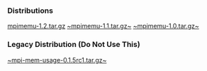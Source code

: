 ### Distributions

[mpimemu-1.2.tar.gz](dists/mpimemu-1.2.tar.gz)
[~mpimemu-1.1.tar.gz~](dists/mpimemu-1.1.tar.gz)
[~mpimemu-1.0.tar.gz~](dists/mpimemu-1.0.tar.gz)

### Legacy Distribution (Do Not Use This)
[~mpi-mem-usage-0.1.5rc1.tar.gz~](dists/mpi-mem-usage-0.1.5rc1.tar.gz)
